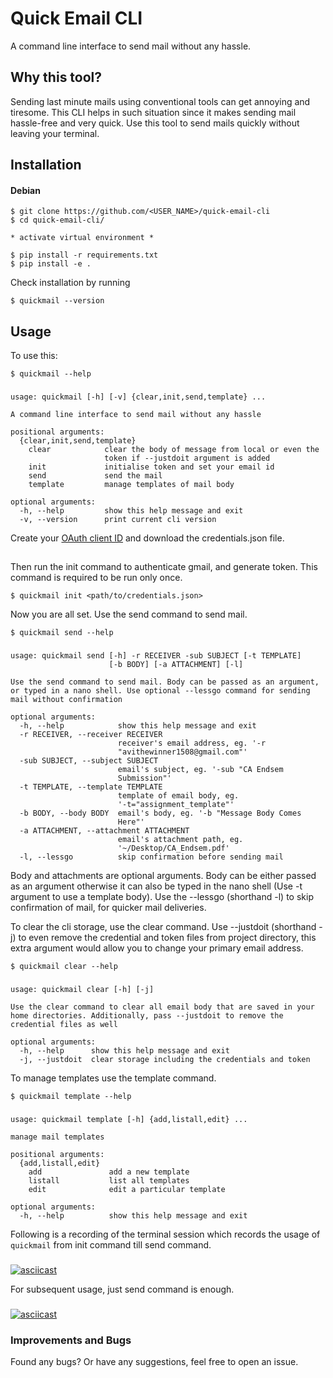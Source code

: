 
# Quick Email CLI

A command line interface to send mail without any hassle.

## Why this tool?

Sending last minute mails using conventional tools can get annoying and tiresome. This CLI helps in such situation since it makes sending mail hassle-free and very quick. Use this tool to send mails quickly without leaving your terminal.

## Installation

#### Debian

```
$ git clone https://github.com/<USER_NAME>/quick-email-cli
$ cd quick-email-cli/

* activate virtual environment *

$ pip install -r requirements.txt
$ pip install -e .
```


Check installation by running


```
$ quickmail --version
```

## Usage


To use this:

	$ quickmail --help

<h3></h3>

```
usage: quickmail [-h] [-v] {clear,init,send,template} ...

A command line interface to send mail without any hassle

positional arguments:
  {clear,init,send,template}
    clear            clear the body of message from local or even the
                     token if --justdoit argument is added
    init             initialise token and set your email id
    send             send the mail
    template         manage templates of mail body

optional arguments:
  -h, --help         show this help message and exit
  -v, --version      print current cli version
```


Create your [OAuth client ID](https://console.developers.google.com/apis/credentials/) and download the credentials.json file.
<h2></h2>

Then run the init command to authenticate gmail, and generate token. This command is required to be run only once.

```
$ quickmail init <path/to/credentials.json>
```

Now you are all set. Use the send command to send mail.


	$ quickmail send --help

<h3></h3>

```
usage: quickmail send [-h] -r RECEIVER -sub SUBJECT [-t TEMPLATE] 
                      [-b BODY] [-a ATTACHMENT] [-l]

Use the send command to send mail. Body can be passed as an argument,
or typed in a nano shell. Use optional --lessgo command for sending
mail without confirmation

optional arguments:
  -h, --help            show this help message and exit
  -r RECEIVER, --receiver RECEIVER
                        receiver's email address, eg. '-r
                        "avithewinner1508@gmail.com"'
  -sub SUBJECT, --subject SUBJECT
                        email's subject, eg. '-sub "CA Endsem
                        Submission"'
  -t TEMPLATE, --template TEMPLATE
						template of email body, eg.
                        '-t="assignment_template"'
  -b BODY, --body BODY  email's body, eg. '-b "Message Body Comes
                        Here"'
  -a ATTACHMENT, --attachment ATTACHMENT
                        email's attachment path, eg.
                        '~/Desktop/CA_Endsem.pdf'
  -l, --lessgo          skip confirmation before sending mail
```

Body and attachments are optional arguments. Body can be either passed as an argument otherwise it can also be typed in the nano shell (Use -t argument to use a template body). Use the --lessgo (shorthand -l) to skip confirmation of mail, for quicker mail deliveries.

To clear the cli storage, use the clear command. Use --justdoit (shorthand -j) to even remove the credential and token files from project directory, this extra argument would allow you to change your primary email address.


	$ quickmail clear --help

<h3></h3>

```
usage: quickmail clear [-h] [-j]

Use the clear command to clear all email body that are saved in your
home directories. Additionally, pass --justdoit to remove the
credential files as well

optional arguments:
  -h, --help      show this help message and exit
  -j, --justdoit  clear storage including the credentials and token
```

To manage templates use the template command.

	$ quickmail template --help
	
<h3></h3>

```
usage: quickmail template [-h] {add,listall,edit} ...

manage mail templates

positional arguments:
  {add,listall,edit}
    add               add a new template
    listall           list all templates
    edit              edit a particular template

optional arguments:
  -h, --help          show this help message and exit
```

Following is a recording of the terminal session which records the usage of `quickmail` from init command till send command. 

<h3></h3>

[![asciicast](https://asciinema.org/a/5B8bdkDSp6rXjqo6feVbRSrMw.svg)](https://asciinema.org/a/5B8bdkDSp6rXjqo6feVbRSrMw)

For subsequent usage, just send command is enough.

<h3></h3>

[![asciicast](https://asciinema.org/a/K2YqrCfGMTiLtnJwOiJTa8O6n.svg)](https://asciinema.org/a/K2YqrCfGMTiLtnJwOiJTa8O6n)

### Improvements and Bugs

Found any bugs? Or have any suggestions, feel free to open an issue.

